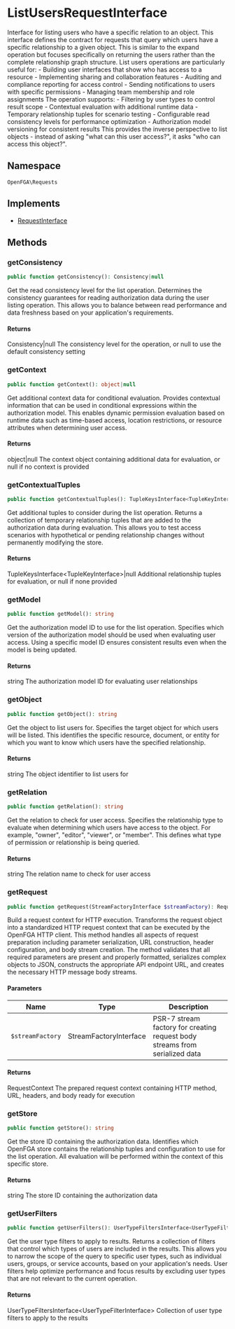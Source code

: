 # ListUsersRequestInterface

Interface for listing users who have a specific relation to an object. This interface defines the contract for requests that query which users have a specific relationship to a given object. This is similar to the expand operation but focuses specifically on returning the users rather than the complete relationship graph structure. List users operations are particularly useful for: - Building user interfaces that show who has access to a resource - Implementing sharing and collaboration features - Auditing and compliance reporting for access control - Sending notifications to users with specific permissions - Managing team membership and role assignments The operation supports: - Filtering by user types to control result scope - Contextual evaluation with additional runtime data - Temporary relationship tuples for scenario testing - Configurable read consistency levels for performance optimization - Authorization model versioning for consistent results This provides the inverse perspective to list objects - instead of asking &quot;what can this user access?&quot;, it asks &quot;who can access this object?&quot;.

## Namespace
`OpenFGA\Requests`

## Implements
* [RequestInterface](RequestInterface.md)



## Methods
### getConsistency


```php
public function getConsistency(): Consistency|null
```

Get the read consistency level for the list operation. Determines the consistency guarantees for reading authorization data during the user listing operation. This allows you to balance between read performance and data freshness based on your application&#039;s requirements.


#### Returns
Consistency|null
 The consistency level for the operation, or null to use the default consistency setting

### getContext


```php
public function getContext(): object|null
```

Get additional context data for conditional evaluation. Provides contextual information that can be used in conditional expressions within the authorization model. This enables dynamic permission evaluation based on runtime data such as time-based access, location restrictions, or resource attributes when determining user access.


#### Returns
object|null
 The context object containing additional data for evaluation, or null if no context is provided

### getContextualTuples


```php
public function getContextualTuples(): TupleKeysInterface<TupleKeyInterface>|null
```

Get additional tuples to consider during the list operation. Returns a collection of temporary relationship tuples that are added to the authorization data during evaluation. This allows you to test access scenarios with hypothetical or pending relationship changes without permanently modifying the store.


#### Returns
TupleKeysInterface&lt;TupleKeyInterface&gt;|null
 Additional relationship tuples for evaluation, or null if none provided

### getModel


```php
public function getModel(): string
```

Get the authorization model ID to use for the list operation. Specifies which version of the authorization model should be used when evaluating user access. Using a specific model ID ensures consistent results even when the model is being updated.


#### Returns
string
 The authorization model ID for evaluating user relationships

### getObject


```php
public function getObject(): string
```

Get the object to list users for. Specifies the target object for which users will be listed. This identifies the specific resource, document, or entity for which you want to know which users have the specified relationship.


#### Returns
string
 The object identifier to list users for

### getRelation


```php
public function getRelation(): string
```

Get the relation to check for user access. Specifies the relationship type to evaluate when determining which users have access to the object. For example, &quot;owner&quot;, &quot;editor&quot;, &quot;viewer&quot;, or &quot;member&quot;. This defines what type of permission or relationship is being queried.


#### Returns
string
 The relation name to check for user access

### getRequest


```php
public function getRequest(StreamFactoryInterface $streamFactory): RequestContext
```

Build a request context for HTTP execution. Transforms the request object into a standardized HTTP request context that can be executed by the OpenFGA HTTP client. This method handles all aspects of request preparation including parameter serialization, URL construction, header configuration, and body stream creation. The method validates that all required parameters are present and properly formatted, serializes complex objects to JSON, constructs the appropriate API endpoint URL, and creates the necessary HTTP message body streams.

#### Parameters
| Name | Type | Description |
|------|------|-------------|
| `$streamFactory` | StreamFactoryInterface | PSR-7 stream factory for creating request body streams from serialized data |

#### Returns
RequestContext
 The prepared request context containing HTTP method, URL, headers, and body ready for execution

### getStore


```php
public function getStore(): string
```

Get the store ID containing the authorization data. Identifies which OpenFGA store contains the relationship tuples and configuration to use for the list operation. All evaluation will be performed within the context of this specific store.


#### Returns
string
 The store ID containing the authorization data

### getUserFilters


```php
public function getUserFilters(): UserTypeFiltersInterface<UserTypeFilterInterface>
```

Get the user type filters to apply to results. Returns a collection of filters that control which types of users are included in the results. This allows you to narrow the scope of the query to specific user types, such as individual users, groups, or service accounts, based on your application&#039;s needs. User filters help optimize performance and focus results by excluding user types that are not relevant to the current operation.


#### Returns
UserTypeFiltersInterface&lt;UserTypeFilterInterface&gt;
 Collection of user type filters to apply to the results

